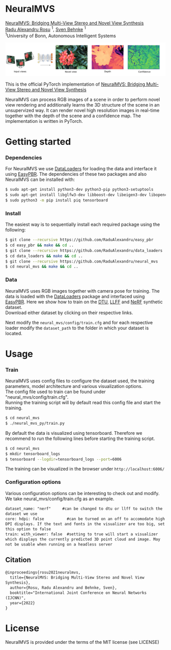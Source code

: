 # NeuralMVS 




<!-- ### [Project Page](https://www.ais.uni-bonn.de/videos/RSS_2020_Rosu/) | [Video](https://www.youtube.com/watch?v=503Z5Vw9a90) | [Paper](https://www.ais.uni-bonn.de/videos/RSS_2020_Rosu/RSS_2020_Rosu.pdf) -->

[NeuralMVS: Bridging Multi-View Stereo and Novel View Synthesis](https://arxiv.org/abs/2108.03880)  
 [Radu Alexandru Rosu](https://www.ais.uni-bonn.de/%7Erosu/) <sup>1</sup>,
 [Sven Behnke](https://www.ais.uni-bonn.de/behnke/) <sup>1</sup>
 <br>
 <sup>1</sup>University of Bonn, Autonomous Intelligent Systems
   

<p align="middle">
  <img src="imgs/teaser.png" width="850" />
</p>

This is the official PyTorch implementation of [NeuralMVS: Bridging Multi-View Stereo and Novel View Synthesis](https://arxiv.org/abs/2108.03880) 

NeuralMVS can process RGB images of a scene in order to perform novel view rendering and additionally learns the 3D structure of the scene in an unsupervized way. It can render novel high resolution images in real-time together with the depth of the scene and a confidence map. The implementation is written in PyTorch.

# Getting started 


### Dependencies 

For NeuralMVS we use [DataLoaders] for loading the data and interface it using [EasyPBR]. The dependencies of these two packages and also NeuralMVS can be installed with:

```sh
$ sudo apt-get install python3-dev python3-pip python3-setuptools 
$ sudo apt-get install libglfw3-dev libboost-dev libeigen3-dev libopencv-dev
$ sudo python3 -m pip install piq tensorboard
```



### Install

The easiest way is to sequentially install each required package using the following:

```sh
$ git clone --recursive https://github.com/RaduAlexandru/easy_pbr
$ cd easy_pbr && make && cd ..
$ git clone --recursive https://github.com/RaduAlexandru/data_loaders  
$ cd data_loaders && make && cd ..
$ git clone --recursive https://github.com/RaduAlexandru/neural_mvs
$ cd neural_mvs && make && cd ..
```

### Data 

NeuralMVS uses RGB images together with camera pose for training. The data is loaded with the [DataLoaders] package and interfaced using [EasyPBR]. Here we show how to train on the [DTU], [LLFF] and [NeRF] synthetic dataset.<br/>
Download either dataset by clicking on their respective links.

Next modify the `neural_mvs/config/train.cfg` and for each respective loader modify the `dataset_path` to the folder in which your dataset is located.



# Usage

### Train 

NeuralMVS uses config files to configure the dataset used, the training parameters, model architecture and various visualization options.<br/>
The config file used to train can be found under "neural_mvs/config/train.cfg".<br/>
Running the training script will by default read this config file and start the training.


```sh
$ cd neural_mvs
$ ./neural_mvs_py/train.py
```

By default the data is visualized using tensorboard. Therefore we recommend to run the following lines before starting the training script.

```sh
$ cd neural_mvs
$ mkdir tensorboard_logs
$ tensorboard --logdir=tensorboard_logs --port=6006
```

The training can be visualized in the browser under `http://localhost:6006/`


### Configuration options 

Various configuration options can be interesting to check out and modify. We take neural_mvs/config/train.cfg as an example. 

```
dataset_name: "nerf"     #can be changed to dtu or llff to switch the dataset we use
core: hdpi: false          #can be turned on an off to accomodate high DPI displays. If the text and fonts in the visualizer are too big, set this option to false
train: with_viewer: false  #setting to true will start a visualizer which displays the currently predicted 3D point cloud and image. May not be usable when running on a headless server
``` 

## Citation

```
@inproceedings{rosu2021neuralmvs,
  title={NeuralMVS: Bridging Multi-View Stereo and Novel View Synthesis},
  author={Rosu, Radu Alexandru and Behnke, Sven},
  booktitle="International Joint Conference on Neural Networks (IJCNN)",
  year={2022}
}

```





   [EasyPBR]: <https://github.com/RaduAlexandru/easy_pbr>
   [DataLoaders]: <https://github.com/RaduAlexandru/data_loaders>
   [DTU]: <https://drive.google.com/drive/folders/1PsT3uKwqHHD2bEEHkIXB99AlIjtmrEiR>
   [LLFF]: <https://drive.google.com/uc?id=16VnMcF1KJYxN9QId6TClMsZRahHNMW5g>
   [NeRF]: <https://drive.google.com/uc?id=18JxhpWD-4ZmuFKLzKlAw-w5PpzZxXOcG>










# License
NeuralMVS is provided under the terms of the MIT license (see LICENSE) 

